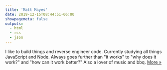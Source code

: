 ```yaml
---
title: 'Matt Mayes'
date: 2019-12-15T08:44:51-06:00
showpagemeta: false
outputs:
  - html
  - rss
  - json
---
```


I like to build things and reverse engineer code. Currently studying all things JavaScript and Node. Always goes further than "it works" to "why does it work?" and "how can it work better?" Also a lover of music and bbq. [More &raquo;](/about)
